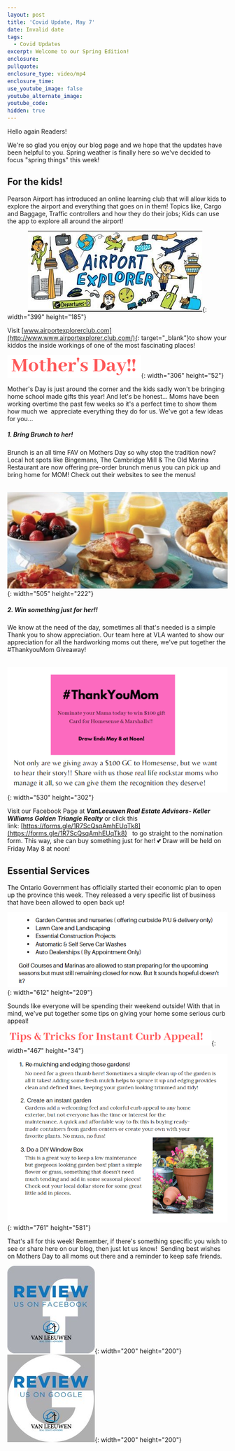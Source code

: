 ```yaml
---
layout: post
title: 'Covid Update, May 7'
date: Invalid date
tags:
  - Covid Updates
excerpt: Welcome to our Spring Edition!
enclosure:
pullquote:
enclosure_type: video/mp4
enclosure_time:
use_youtube_image: false
youtube_alternate_image:
youtube_code:
hidden: true
---
```


Hello again Readers\!&nbsp;

We're so glad you enjoy our blog page and we hope that the updates have been helpful to you. Spring weather is finally here so we've decided to focus "spring things" this week\!&nbsp;

## For the kids\!

Pearson Airport has introduced an online learning club that will allow kids to explore the airport and everything that goes on in them\! Topics like, Cargo and Baggage, Traffic controllers and how they do their jobs; Kids can use the app to explore all around the airport\!&nbsp;

&nbsp; &nbsp; &nbsp; &nbsp; &nbsp; &nbsp;&nbsp;![](/uploads/airport.PNG){: width="399" height="185"}

Visit [www.airportexplorerclub.com](http://www.www.airportexplorer.club.com/){: target="_blank"}to show your kiddos the inside workings of one of the most fascinating places\!&nbsp;

![](/uploads/md.PNG){: width="306" height="52"}

Mother's Day is just around the corner and the kids sadly won't be bringing home school made gifts this year\! And let's be honest… Moms have been working overtime the past few weeks so it's a perfect time to show them how much we&nbsp; appreciate everything they do for us. We've got a few ideas for you…

##### 1\. Bring Brunch to her\!&nbsp;

Brunch is an all time FAV on Mothers Day so why stop the tradition now? Local hot spots like Bingemans, The Cambridge Mill & The Old Marina Restaurant are now offering pre-order brunch menus you can pick up and bring home for MOM\! Check out their websites to see the menus\! &nbsp;

&nbsp; &nbsp; &nbsp; &nbsp; &nbsp; &nbsp; &nbsp; &nbsp; &nbsp; &nbsp;&nbsp;![](/uploads/brunch.PNG){: width="505" height="222"}

##### 2\. Win something just for her\!\!

We know at the need of the day, sometimes all that's needed is a simple Thank you to show appreciation. Our team here at VLA wanted to show our appreciation for all the hardworking moms out there, we've put together the \#ThankyouMom Giveaway\!&nbsp;

&nbsp; &nbsp; &nbsp; &nbsp; &nbsp;&nbsp;![](/uploads/ty-mom.PNG){: width="530" height="302"}

Visit our Facebook Page at&nbsp;***VanLeeuwen Real Estate Advisors- Keller Williams Golden Triangle Realty*** or click this link:&nbsp;[https://forms.gle/1R7ScQsqAmhEUqTk8](https://forms.gle/1R7ScQsqAmhEUqTk8) &nbsp; to go straight to the nomination form. This way, she can buy something just for her\! 💕 Draw will be held on Friday May 8 at noon\!&nbsp;

## Essential Services

The Ontario Government has officially started their economic plan to open up the province this week. They released a very specific list of business that have been allowed to open back up\!&nbsp;

![](/uploads/eb.PNG){: width="612" height="209"}&nbsp;

Sounds like everyone will be spending their weekend outside\! With that in mind, we've put together some tips on giving your home some serious curb appeal\!&nbsp;

![](/uploads/tt.PNG){: width="467" height="34"}![](/uploads/flowers.PNG){: width="761" height="581"}

That's all for this week\! Remember, if there's something specific you wish to see or share here on our blog, then just let us know\! &nbsp;Sending best wishes on Mothers Day to all moms out there and a reminder to keep safe friends.&nbsp;

![](/uploads/fb-review-1.jpg){: width="200" height="200"}&nbsp; &nbsp; &nbsp;![](/uploads/g-review-1.jpg){: width="200" height="200"}

&nbsp;